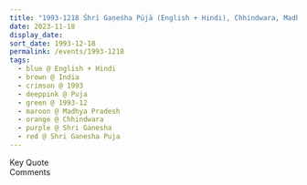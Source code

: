 ```yaml
---
title: "1993-1218 Śhrī Gaṇeśha Pūjā (English + Hindi), Chhindwara, Madhya Pradesh, India"
date: 2023-11-18
display_date: 
sort_date: 1993-12-18
permalink: /events/1993-1218
tags:
  - blue @ English + Hindi
  - brown @ India
  - crimson @ 1993
  - deeppink @ Puja
  - green @ 1993-12
  - maroon @ Madhya Pradesh
  - orange @ Chhindwara
  - purple @ Shri Ganesha
  - red @ Shri Ganesha Puja  
---
```


<wave-list>
  <list-title color="green" width="75">Key Quote</list-title>
  <list-item color="BlanchedAlmond"  width="200"></list-item>
  <list-item color="Lavender"></list-item>
  <list-item color="BlanchedAlmond"></list-item>
</wave-list>

<br>

<wave-list>
  <list-title color="green" width="75">Comments</list-title>
  <list-item color="BlanchedAlmond"  width="200"></list-item>
  <list-item color="Lavender"></list-item>
  <list-item color="BlanchedAlmond"></list-item>
</wave-list>